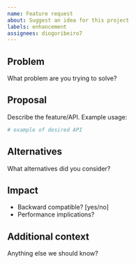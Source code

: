 ```yaml
---
name: Feature request
about: Suggest an idea for this project
labels: enhancement
assignees: diogoribeiro7
---
```


## Problem
What problem are you trying to solve?

## Proposal
Describe the feature/API. Example usage:

```python
# example of desired API
```

## Alternatives
What alternatives did you consider?

## Impact
- Backward compatible? [yes/no]
- Performance implications?

## Additional context
Anything else we should know?
